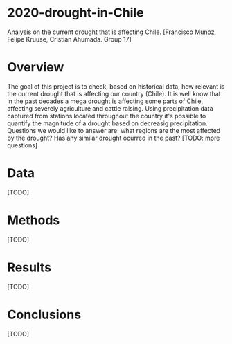 # 2020-drought-in-Chile
Analysis on the current drought that is affecting Chile. [Francisco Munoz, Felipe Kruuse, Cristian Ahumada. Group 17]

# Overview
The goal of this project is to check, based on historical data, how relevant is the current drought that is affecting our country (Chile). It is well know that in the past decades a mega drought is affecting some parts of Chile, affecting severely agriculture and cattle raising. Using precipitation data captured from stations located throughout the country it's possible to quantify the magnitude of a drought based on decreasig precipitation. Questions we would like to answer are: what regions are the most affected by the drought? Has any similar drought ocurred in the past? [TODO: more questions]

# Data
[TODO]

# Methods
[TODO]

# Results
[TODO]

# Conclusions
[TODO]

